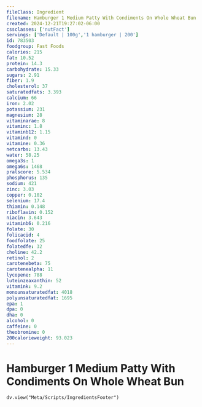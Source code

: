 ```yaml
---
fileClass: Ingredient
filename: Hamburger 1 Medium Patty With Condiments On Whole Wheat Bun
created: 2024-12-21T19:27:02-06:00
cssclasses: ['nutFact']
servings: ['Default | 100g','1 hamburger | 200']
id: 783503
foodgroup: Fast Foods
calories: 215
fat: 10.52
protein: 14.3
carbohydrate: 15.33
sugars: 2.91
fiber: 1.9
cholesterol: 37
saturatedfats: 3.393
calcium: 66
iron: 2.02
potassium: 231
magnesium: 28
vitaminarae: 8
vitaminc: 1.8
vitaminb12: 1.15
vitamind: 0
vitamine: 0.36
netcarbs: 13.43
water: 58.25
omega3s: 1
omega6s: 1468
pralscore: 5.534
phosphorus: 135
sodium: 421
zinc: 3.03
copper: 0.102
selenium: 17.4
thiamin: 0.148
riboflavin: 0.152
niacin: 3.643
vitaminb6: 0.216
folate: 30
folicacid: 4
foodfolate: 25
folatedfe: 32
choline: 42.2
retinol: 2
carotenebeta: 75
carotenealpha: 11
lycopene: 788
luteinzeaxanthin: 52
vitamink: 9.2
monounsaturatedfat: 4018
polyunsaturatedfat: 1695
epa: 1
dpa: 0
dha: 0
alcohol: 0
caffeine: 0
theobromine: 0
200calorieweight: 93.023
---
```


# Hamburger 1 Medium Patty With Condiments On Whole Wheat Bun

```dataviewjs
dv.view("Meta/Scripts/IngredientsFooter")
```
